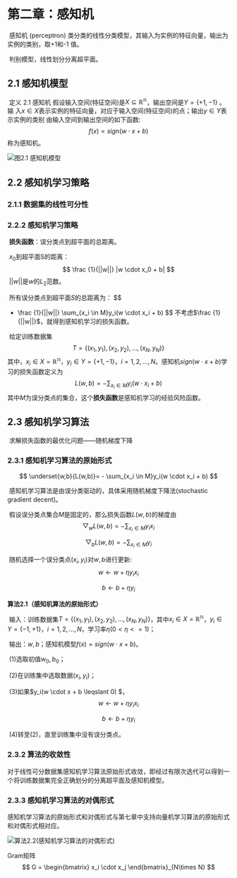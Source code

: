 # 第二章：感知机

​		感知机 (perceptron) 类分类的线性分类模型，其输入为实例的特征向量，输出为实例的类别，取+1和-1 值。

​	判别模型，线性划分分离超平面。

## 2.1 感知机模型

​		定义 2.1 感知机 假设输入空间(特征空间)是$X \subseteq \mathbb{R^n}$，输出空间是$Y =\{+1, -1\}$ 。输 入$x \in X$表示实例的特征向量，对应于输入空间(特征空间)的点；输出$y \in Y$表示实例的类别 由输入空间到输出空间的如下函数:
$$
f(x) = sign(w \cdot x + b)
$$
​		称为感知机。

![图2.1 感知机模型](https://raw.githubusercontent.com/DRosemei/statistical_learing_methods/master/imgs/%E5%9B%BE2.1.PNG)



## 2.2 感知机学习策略

### 2.1.1 数据集的线性可分性

### 2.2.2 感知机学习策略

​		**损失函数**：误分类点到超平面的总距离。

​		$x_0$到超平面S的距离：
$$
\frac {1}{||w||} |w \cdot x_0 + b|
$$
​		$||w||$是$w$的$L_2$范数。

​		所有误分类点到超平面$S$的总距离为：
$$
- \frac {1}{||w||} \sum_{x_i \in M}y_i(w \cdot x_i + b)
$$
​		不考虑$\frac {1}{||w||}$，就得到感知机学习的损失函数。

​		给定训练数据集
$$
T = \{ (x_1, y_1), (x_2, y_2), ..., (x_N, y_N)\}
$$
​		其中，$x_i \in X = \mathbb{R^n}$，$y_i \in Y = \{+1, -1\}$，$i=1,2,...,N$。感知机$sign(w \cdot x + b)$学习的损失函数定义为
$$
L(w,b) = - \sum_{x_i \in M}y_i(w \cdot x_i + b)
$$
​		其中$M$为误分类点的集合，这个**损失函数**是感知机学习的经验风险函数。



## 2.3 感知机学习算法

​		求解损失函数的最优化问题——随机梯度下降

### 2.3.1 感知机学习算法的原始形式

$$
\underset{w,b}{L(w,b)}= - \sum_{x_i \in M}y_i(w \cdot x_i + b)
$$

​		感知机学习算法是由误分类驱动的，具体采用随机梯度下降法(stochastic gradient decent)。

​		假设误分类点集合$M$是固定的，那么损失函数$L(w,b)$的梯度由
$$
\bigtriangledown _w L(w,b)=-\sum _{x_i \in M}y_ix_i
$$

$$
\bigtriangledown _b L(w,b)=-\sum _{x_i \in M}y_i
$$

​		随机选择一个误分类点$(x_i, y_i)$对$w,b$进行更新:
$$
w \leftarrow w +\eta y_i x_i
$$

$$
b \leftarrow b +\eta y_i
$$

**算法2.1（感知机算法的原始形式）**

​		输入：训练数据集$T=\{(x_1,y_1),(x_2,y_2),...,(x_N,y_N)\}$，其中$x_i \in X = \mathbb{R^n}$，$y_i \in Y = \{-1, +1\}$，$i=1,2,...,N$，学习率$\eta(0<\eta<=1)$；

​		输出：$w,b$；感知机模型$f(x)=sign(w \cdot x + b)$。

​		(1)选取初值$w_0, b_0$；

​		(2)在训练集中选取数据$(x_i, y_i)$；

​		(3)如果$y_i(w \cdot x + b \leqslant 0) $，
$$
w \leftarrow w +\eta y_i x_i
$$

$$
b \leftarrow b +\eta y_i
$$

​		(4)转至(2)，直至训练集中没有误分类点。

### 2.3.2 算法的收敛性

​		对于线性可分数据集感知机学习算法原始形式收敛，即经过有限次选代可以得到一个将训练数据集完全正确划分的分离超平面及感知机模型。

### 2.3.3 感知机学习算法的对偶形式

感知机学习算法的原始形式和对偶形式与第七章中支持向量机学习算法的原始形式和对偶形式相对应。

![算法2.2(感知机学习算法的对偶形式)](https://raw.githubusercontent.com/DRosemei/statistical_learing_methods/master/imgs/%E7%AE%97%E6%B3%952.2.PNG)



Gram矩阵
$$
G = \begin{bmatrix}
x_i \cdot x_j
\end{bmatrix}_{N\times N}
$$
